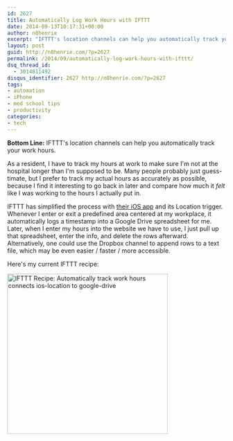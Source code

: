 ```yaml
---
id: 2627
title: Automatically Log Work Hours with IFTTT
date: 2014-09-13T10:17:31+00:00
author: n8henrie
excerpt: "IFTTT's location channels can help you automatically track your work hours."
layout: post
guid: http://n8henrie.com/?p=2627
permalink: /2014/09/automatically-log-work-hours-with-ifttt/
dsq_thread_id:
  - 3014811492
disqus_identifier: 2627 http://n8henrie.com/?p=2627
tags:
- automation
- iPhone
- med school tips
- productivity
categories:
- tech
---
```

**Bottom Line:** IFTTT's location channels can help you automatically track your work hours.<!--more-->

As a resident, I have to track my hours at work to make sure I'm not at the hospital longer than I'm supposed to be. Many people probably just guess-timate, but I prefer to track my actual hours as accurately as possible, because I find it interesting to go back in later and compare how much it _felt_ like I was working to the hours I actually put in.

IFTTT has simplified the process with <a target="_blank" href="https://itunes.apple.com/us/app/ifttt/id660944635?mt=8&uo=4&at=10l5H6" title="IFTTT">their iOS app</a> and its Location trigger. Whenever I enter or exit a predefined area centered at my workplace, it automatically logs a timestamp into a Google Drive spreadsheet for me. Later, when I enter my hours into the website we have to use, I just pull up that spreadsheet, enter the info, and delete the rows afterward. Alternatively, one could use the Dropbox channel to append rows to a text file, which may be even easier / faster / more accessible.

Here's my current IFTTT recipe:

<a target="_blank" href="https://ifttt.com/view_embed_recipe/178609-automatically-track-work-hours" target = "_blank" class="embed_recipe embed_recipe-l_30" id= "embed_recipe-178609"><img src= 'https://ifttt.com/recipe_embed_img/178609' alt="IFTTT Recipe: Automatically track work hours connects ios-location to google-drive" width="370px" style="max-width:100%"/></a><script async type="text/javascript" src="//ifttt.com/assets/embed_recipe.js"></script>
